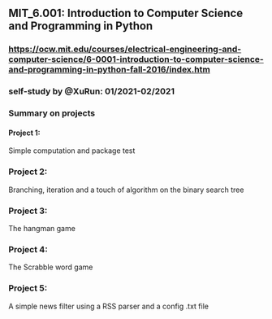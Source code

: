 ## MIT_6.001: Introduction to Computer Science and Programming in Python
### https://ocw.mit.edu/courses/electrical-engineering-and-computer-science/6-0001-introduction-to-computer-science-and-programming-in-python-fall-2016/index.htm

### self-study by @XuRun: 01/2021-02/2021

### Summary on projects
#### Project 1:
Simple computation and package test

### Project 2:
Branching, iteration and a touch of algorithm on the binary search tree

### Project 3:
The hangman game

### Project 4:
The Scrabble word game

### Project 5:
A simple news filter using a RSS parser and a config .txt file
